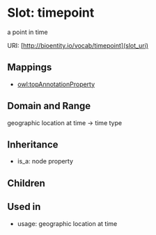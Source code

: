 # Slot: timepoint


a point in time

URI: [http://bioentity.io/vocab/timepoint](slot_uri)
## Mappings

 * [owl:topAnnotationProperty](http://purl.obolibrary.org/obo/owl_topAnnotationProperty)
## Domain and Range

geographic location at time -> time type
## Inheritance

 *  is_a: node property
## Children

## Used in

 *  usage: geographic location at time
